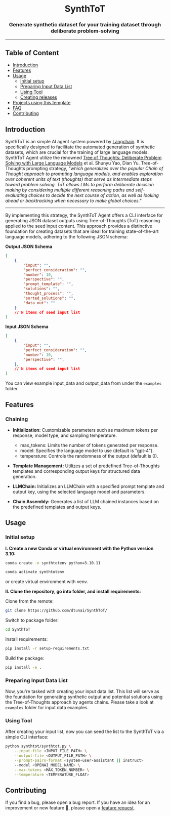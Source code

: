 <h1 align="center">SynthToT</h1>
<h3 align="center">Generate synthetic dataset for your training dataset through deliberate problem-solving</h3>
<hr>

## Table of Content

- [Introduction](#introduction)
- [Features](#features)
- [Usage](#usage)
  - [Initial setup](#initial-setup)
  - [Preparing Input Data List](#preparing-input-data-list)
  - [Using Tool](#using-tool)
  - [Creating releases](#creating-releases)
- [Projects using this template](#projects-using-this-template)
- [FAQ](#faq)
- [Contributing](#contributing)


## Introduction

SynthToT is an simple AI agent system powered by [Langchain](https://www.langchain.com/). It is specifically designed to facilitate the automated generation of synthetic datasets, which are crucial for the training of large language models. SynthToT Agent utilize the renowned [Tree of Thoughts: Deliberate Problem Solving with Large Language Models](https://arxiv.org/abs/2305.10601) et al. Shunyu Yao, Dian Yu. Tree-of-Thoughts prompting strategy, *"which generalizes over the popular Chain of Thought approach to prompting language models, and enables exploration over coherent units of text (thoughts) that serve as intermediate steps toward problem solving. ToT allows LMs to perform deliberate decision making by considering multiple different reasoning paths and self-evaluating choices to decide the next course of action, as well as looking ahead or backtracking when necessary to make global choices."*

<hr>

By implementing this strategy, the SynthToT Agent offers a CLI interface for generating JSON dataset outputs using Tree-of-Thoughts (ToT) reasoning applied to the seed input content. This approach provides a distinctive foundation for creating datasets that are ideal for training state-of-the-art language models, adhering to the following JSON schema:

**Output JSON Schema**

```json
[
    {
        "input": "",
        "perfect_consideration": "",
        "number": 10,
        "perspective": "",
        "prompt_template": "",
        "solutions": "",
        "thought_process": "",
        "sorted_solutions": "",
        "data_out": ""
    }
    // N items of seed input list
]
```

**Input JSON Schema**
```json
[
    {
        "input": "",
        "perfect_consideration": "",
        "number": 10,
        "perspective": "",
    },
    // N items of seed input list
]
```

You can view example input_data and output_data from under the `examples` folder.

## Features

### Chaining

- **Initialization:** Customizable parameters such as maximum tokens per response, model type, and sampling temperature.

    - max_tokens: Limits the number of tokens generated per response.
    - model: Specifies the language model to use (default is "gpt-4").
    - temperature: Controls the randomness of the output (default is 0).

- **Template Management:** Utilizes a set of predefined Tree-of-Thoughts templates and corresponding output keys for structured data generation.

- **LLMChain:** Initializes an LLMChain with a specified prompt template and output key, using the selected language model and parameters.

- **Chain Assembly:** Generates a list of LLM chained instances based on the predefined templates and output keys.

## Usage

### Initial setup

**I. Create a new Conda or virtual environment with the Python version 3.10:**

```bash
conda create -n synthtotenv python=3.10.11
```

```bash
conda activate synthtotenv
```

or create virtual environment with venv.

**II. Clone the repository, go into folder, and install requirements:**

Clone from the remote:

```bash
git clone https://github.com/dtunai/SynthToT/
```

Switch to package folder:

```bash
cd SynthToT
```

Install requirements:

```bash
pip install -r setup-requirements.txt
```

Build the package:

```bash
pip install -e .
```

### Preparing Input Data List

Now, you're tasked with creating your input data list. This list will serve as the foundation for generating synthetic output and potential solutions using the Tree-of-Thoughts approach by agents chains. Please take a look at `examples` folder for input data examples.

### Using Tool

After creating your input list, now you can seed the list to the SynthToT via a simple CLI interface:

```bash
python synthtot/synthtot.py \
    --input-file <INPUT_FILE_PATH> \
    --output-file <OUTPUT_FILE_PATH> \
    --prompt-pairs-format <system-user-assistant || instruct>
    --model <OPENAI_MODEL_NAME> \
    --max-tokens <MAX_TOKEN_NUMBER> \
    --temperature <TEMPERATURE_FLOAT>
```

## Contributing

If you find a bug, please open a bug report. If you have an idea for an improvement or new feature :rocket:, please open a [feature request](https://github.com/dtunai/SynthToT/issues/new?assignees=&labels=Feature+request&template=feature_request.md&title=).

